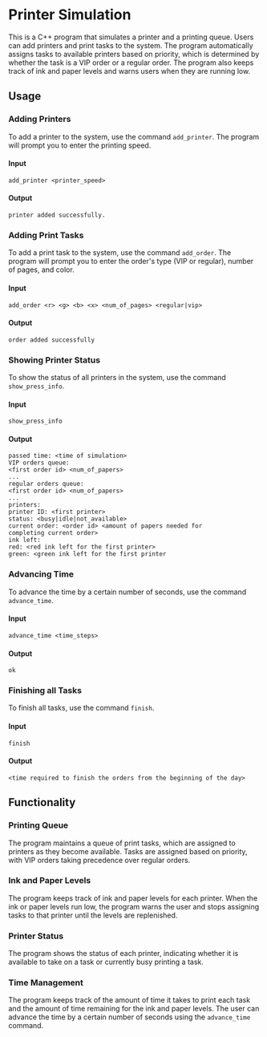 # Printer Simulation

This is a C++ program that simulates a printer and a printing queue. Users can add printers and print tasks to the system. The program automatically assigns tasks to available printers based on priority, which is determined by whether the task is a VIP order or a regular order. The program also keeps track of ink and paper levels and warns users when they are running low.

## Usage
### Adding Printers
To add a printer to the system, use the command `add_printer`. The program will prompt you to enter the printing speed.
#### Input
```
add_printer <printer_speed>
```
#### Output
```
printer added successfully.
```


### Adding Print Tasks
To add a print task to the system, use the command `add_order`. The program will prompt you to enter the order's type (VIP or regular), number of pages, and color.
#### Input
```
add_order <r> <g> <b> <x> <num_of_pages> <regular|vip>
```
#### Output
```
order added successfully
```


### Showing Printer Status
To show the status of all printers in the system, use the command `show_press_info`.
#### Input
```
show_press_info 
```
#### Output
```
passed time: <time of simulation>
VIP orders queue:
<first order id> <num_of_papers>
...
regular orders queue:
<first order id> <num_of_papers>
...
printers:
printer ID: <first printer>
status: <busy|idle|not_available>
current order: <order id> <amount of papers needed for
completing current order>
ink left:
red: <red ink left for the first printer>
green: <green ink left for the first printer
```

### Advancing Time
To advance the time by a certain number of seconds, use the command `advance_time`.
#### Input
```
advance_time <time_steps>
```
#### Output
```
ok
```

### Finishing all Tasks
To finish all tasks, use the command `finish`.
#### Input
```
finish
```
#### Output
```
<time required to finish the orders from the beginning of the day>

```

## Functionality
### Printing Queue
The program maintains a queue of print tasks, which are assigned to printers as they become available. Tasks are assigned based on priority, with VIP orders taking precedence over regular orders.

### Ink and Paper Levels
The program keeps track of ink and paper levels for each printer. When the ink or paper levels run low, the program warns the user and stops assigning tasks to that printer until the levels are replenished.

### Printer Status
The program shows the status of each printer, indicating whether it is available to take on a task or currently busy printing a task.

### Time Management
The program keeps track of the amount of time it takes to print each task and the amount of time remaining for the ink and paper levels. The user can advance the time by a certain number of seconds using the `advance_time` command.


